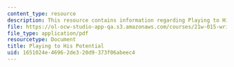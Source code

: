 ```yaml
---
content_type: resource
description: This resource contains information regarding Playing to His Potential.
file: https://ol-ocw-studio-app-qa.s3.amazonaws.com/courses/21w-015-writing-and-rhetoric-writing-about-sports-fall-2013/1651024e46962de320d9373f06abeec4_MIT21W_015F13_DiPlaTHsPoRe.pdf
file_type: application/pdf
resourcetype: Document
title: Playing to His Potential
uid: 1651024e-4696-2de3-20d9-373f06abeec4
---
```

